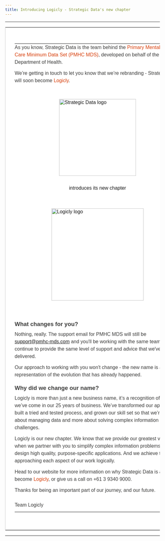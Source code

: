 ```yaml
---
title: Introducing Logicly - Strategic Data's new chapter
---
```

<table role="presentation" style="width:100%;border-collapse:collapse;border:0;border-spacing:0;background:#ffffff;">
    <tr>
      <td style="text-align:center;padding:0;">
        <table role="presentation" style="width:602px;border-collapse:collapse;border:1px solid #cccccc;border-spacing:0;text-align:left;">
          <tr>
            <td style="padding:36px 30px 42px 30px;font-family: 'Raleway', Verdana, sans-serif;">
              <table role="presentation" style="width:100%;border-collapse:collapse;border:0;border-spacing:0;">
                <tr>
                  <td style="padding:0 0 36px 0;color:#3c3c3b;">
                    <p style="margin:0 0 12px 0;font-family: 'Raleway', Verdana, sans-serif;font-size:16px;line-height:24px;">As you know,
                    Strategic Data is the team behind the <a href="https://pmhc-mds.com/" target="_blank" style="color:#d73e0a;text-decoration:none;">Primary Mental
                    Health Care Minimum Data Set (PMHC MDS)</a>,
                    developed on behalf of the Department of Health.</p>
                    <p style="margin:0 0 12px 0;font-family: 'Raleway', Verdana, sans-serif;font-size:16px;line-height:24px;">We’re getting in touch to let you know that we’re rebranding - Strategic Data will soon become <a href="https://www.logicly.com.au/" target="_blank" style="color:#d73e0a;text-decoration:none;">Logicly</a>.</p>
                  </td>
                </tr>
                <tr>
                  <td style="padding:0px 0 28px 0;">
                    <img src="https://www.logicly.com.au/SD_logo.png" alt="Strategic Data logo" width="250" style="height:auto;display:block;margin-left:auto;margin-right:auto" />
                  </td>
                </tr>
                <tr>
                  <td style="text-align:center;padding:0px 0 26px 0;">
                    <p style="margin:0 0 12px 0;font-family: 'Raleway', Verdana, sans-serif;font-size:16px;line-height:24px;">introduces its new chapter</p>
                  </td>
                </tr>
                <tr>
                  <td style="padding:0px 0 30px 0;">
                    <a href="https://www.logicly.com.au/" target="_blank">
                      <p><img src="https://www.logicly.com.au/0_Logicly_Logo.png" alt="Logicly logo" width="300" style="height:auto;display:block;margin-left:auto;margin-right:auto" /></p>
                    </a>
                  </td>
                </tr>
                <tr>
                  <td style="padding:0 0 10px 0;color:#3c3c3b;">
                    <h3 style="margin:20px 0 10px 0;font-family: 'Raleway', Verdana, sans-serif;font-weight:600;">What changes for you?</h3>
                    <p style="margin:0 0 12px 0;font-family: 'Raleway', Verdana, sans-serif;font-size:16px;line-height:24px;">Nothing, really. The support email for PMHC MDS will still be <a href="mailto:support@pmhc-mds.com">support@pmhc-mds.com</a> and you'll be working with the same team who will continue to provide the same level of support and advice that we've always delivered.</p>
                    <p style="margin:0 0 12px 0;font-family: 'Raleway', Verdana, sans-serif;font-size:16px;line-height:24px;">Our approach to working with you won't change - the new name is a better representation of the evolution that has already happened.</p>
                    <h3 style="margin:20px 0 10px 0;font-family: 'Raleway', Verdana, sans-serif;font-weight:600;">Why did we change our name?</h3>
                    <p style="margin:0 0 12px 0;font-family: 'Raleway', Verdana, sans-serif;font-size:16px;line-height:24px;">Logicly is more than just a new business name, it’s a recognition of how far we’ve come in our 25 years of business. We’ve transformed our approach, built a tried and tested process, and grown our skill set so that we’re less about managing data and more about solving complex information challenges.</p>
                    <p style="margin:0 0 12px 0;font-family: 'Raleway', Verdana, sans-serif;font-size:16px;line-height:24px;">Logicly is our new chapter. We know that we provide our greatest value when we partner with you to simplify complex information problems and co-design high quality, purpose-specific applications. And we achieve this by approaching each aspect of our work logically.</p>
                    <p style="margin:0 0 12px 0;font-family: 'Raleway', Verdana, sans-serif;font-size:16px;line-height:24px;">Head to our website for more information on why Strategic Data is about to become <a href="https://www.logicly.com.au/whylogicly/" target="_blank" style="color:#d73e0a;text-decoration:none;">Logicly</a>, or give us a call on +61 3 9340 9000.</p>
                    <p style="margin:0 0 12px 0;font-family: 'Raleway', Verdana, sans-serif;font-size:16px;line-height:24px;">Thanks for being an important part of our journey, and our future.</p>
                    <p style="margin:24px 0 0px 0;font-family: 'Raleway', Verdana, sans-serif;font-size:16px;line-height:24px;">Team Logicly</p>
                  </td>
                </tr>
              </table>
            </td>
          </tr>
        </table>
      </td>
    </tr>
  </table>
